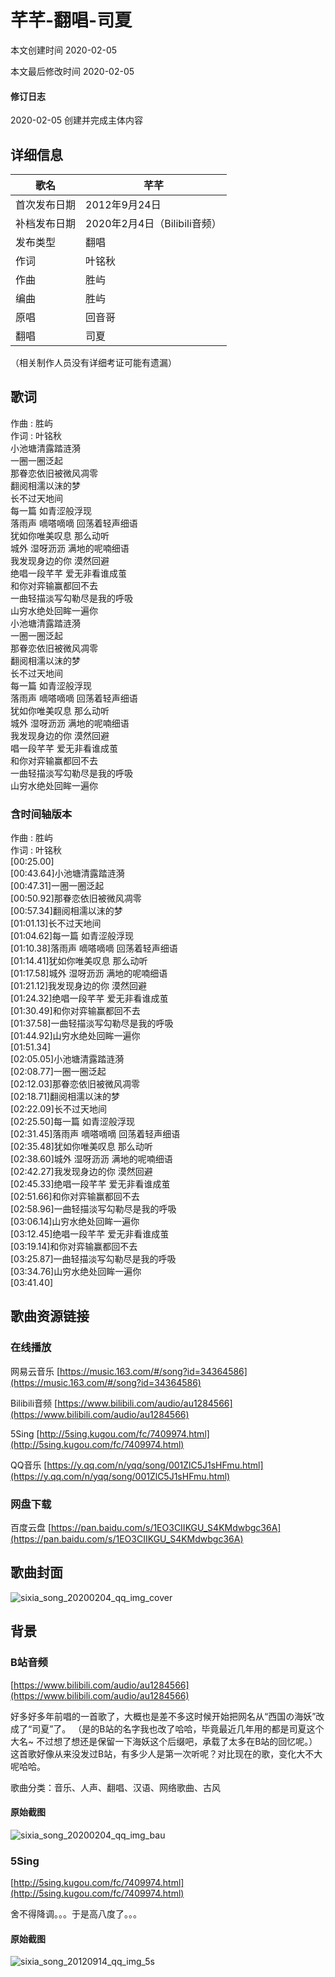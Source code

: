 # 芊芊-翻唱-司夏    

本文创建时间 2020-02-05  

本文最后修改时间 2020-02-05   

#### 修订日志

2020-02-05 创建并完成主体内容

## 详细信息  

| 歌名         | 芊芊                         |
| ------------ | ---------------------------- |
| 首次发布日期 | 2012年9月24日                |
| 补档发布日期 | 2020年2月4日（Bilibili音频） |
| 发布类型     | 翻唱                         |
| 作词         | 叶铭秋                       |
| 作曲         | 胜屿                         |
| 编曲         | 胜屿                         |
| 原唱         | 回音哥                       |
| 翻唱         | 司夏                         |

（相关制作人员没有详细考证可能有遗漏）  

## 歌词    

作曲 : 胜屿  
作词 : 叶铭秋  
小池塘清露踏涟漪  
一圈一圈泛起  
那眷恋依旧被微风凋零  
翻阅相濡以沫的梦  
长不过天地间  
每一篇 如青涩般浮现  
落雨声 嘀嗒嘀嘀 回荡着轻声细语  
犹如你唯美叹息 那么动听  
城外 湿呀沥沥 满地的呢喃细语  
我发现身边的你 漠然回避  
绝唱一段芊芊 爱无非看谁成茧  
和你对弈输赢都回不去  
一曲轻描淡写勾勒尽是我的呼吸  
山穷水绝处回眸一遍你  
小池塘清露踏涟漪  
一圈一圈泛起  
那眷恋依旧被微风凋零  
翻阅相濡以沫的梦  
长不过天地间  
每一篇 如青涩般浮现  
落雨声 嘀嗒嘀嘀 回荡着轻声细语  
犹如你唯美叹息 那么动听  
城外 湿呀沥沥 满地的呢喃细语  
我发现身边的你 漠然回避  
唱一段芊芊 爱无非看谁成茧  
和你对弈输赢都回不去  
一曲轻描淡写勾勒尽是我的呼吸  
山穷水绝处回眸一遍你  

### 含时间轴版本  
作曲 : 胜屿  
作词 : 叶铭秋  
[00:25.00]  
[00:43.64]小池塘清露踏涟漪  
[00:47.31]一圈一圈泛起  
[00:50.92]那眷恋依旧被微风凋零  
[00:57.34]翻阅相濡以沫的梦  
[01:01.13]长不过天地间  
[01:04.62]每一篇 如青涩般浮现  
[01:10.38]落雨声 嘀嗒嘀嘀 回荡着轻声细语  
[01:14.41]犹如你唯美叹息 那么动听  
[01:17.58]城外 湿呀沥沥 满地的呢喃细语  
[01:21.12]我发现身边的你 漠然回避  
[01:24.32]绝唱一段芊芊 爱无非看谁成茧  
[01:30.49]和你对弈输赢都回不去  
[01:37.58]一曲轻描淡写勾勒尽是我的呼吸  
[01:44.92]山穷水绝处回眸一遍你  
[01:51.34]  
[02:05.05]小池塘清露踏涟漪  
[02:08.77]一圈一圈泛起  
[02:12.03]那眷恋依旧被微风凋零  
[02:18.71]翻阅相濡以沫的梦  
[02:22.09]长不过天地间  
[02:25.50]每一篇 如青涩般浮现  
[02:31.45]落雨声 嘀嗒嘀嘀 回荡着轻声细语  
[02:35.48]犹如你唯美叹息 那么动听  
[02:38.60]城外 湿呀沥沥 满地的呢喃细语  
[02:42.27]我发现身边的你 漠然回避  
[02:45.33]绝唱一段芊芊 爱无非看谁成茧  
[02:51.66]和你对弈输赢都回不去  
[02:58.96]一曲轻描淡写勾勒尽是我的呼吸  
[03:06.14]山穷水绝处回眸一遍你  
[03:12.45]绝唱一段芊芊 爱无非看谁成茧  
[03:19.14]和你对弈输赢都回不去  
[03:25.87]一曲轻描淡写勾勒尽是我的呼吸  
[03:34.76]山穷水绝处回眸一遍你  
[03:41.40]  


## 歌曲资源链接    

###  在线播放  

网易云音乐 [https://music.163.com/#/song?id=34364586](https://music.163.com/#/song?id=34364586)  

Bilibili音频  [https://www.bilibili.com/audio/au1284566](https://www.bilibili.com/audio/au1284566)  

5Sing [http://5sing.kugou.com/fc/7409974.html](http://5sing.kugou.com/fc/7409974.html)  

QQ音乐 [https://y.qq.com/n/yqq/song/001ZlC5J1sHFmu.html](https://y.qq.com/n/yqq/song/001ZlC5J1sHFmu.html)  

### 网盘下载  

百度云盘  [https://pan.baidu.com/s/1EO3CIIKGU_S4KMdwbgc36A](https://pan.baidu.com/s/1EO3CIIKGU_S4KMdwbgc36A)  

## 歌曲封面  

![sixia_song_20200204_qq_img_cover](..\sixia_songs\sixia_song_20120914_c_qq\sixia_song_20200204_c_qq_img_cover.jpg)  

## 背景    

### B站音频   

[https://www.bilibili.com/audio/au1284566](https://www.bilibili.com/audio/au1284566)   

好多好多年前唱的一首歌了，大概也是差不多这时候开始把网名从“西国の海妖”改成了“司夏”了。 （是的B站的名字我也改了哈哈，毕竟最近几年用的都是司夏这个大名~ 不过想了想还是保留一下海妖这个后缀吧，承载了太多在B站的回忆呢。） 这首歌好像从来没发过B站，有多少人是第一次听呢？对比现在的歌，变化大不大呢哈哈。  

歌曲分类：音乐、人声、翻唱、汉语、网络歌曲、古风  

#### 原始截图    

![sixia_song_20200204_qq_img_bau](..\sixia_songs\sixia_song_20120914_c_qq\sixia_song_20200204_c_qq_img_bau.png)  

### 5Sing    

[http://5sing.kugou.com/fc/7409974.html](http://5sing.kugou.com/fc/7409974.html)  

舍不得降调。。。于是高八度了。。。  

#### 原始截图    

![sixia_song_20120914_qq_img_5s](..\sixia_songs\sixia_song_20120914_c_qq\sixia_song_20120914_c_qq_img_5s.png)  

